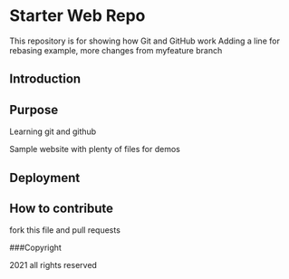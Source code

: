 # Starter Web Repo

This repository is for showing how Git and GitHub work 
Adding a line for rebasing example, more changes from myfeature branch

## Introduction

## Purpose
Learning git and github


Sample website with plenty of files for demos

## Deployment

## How to contribute

fork this file and pull requests

###Copyright

2021 all rights reserved